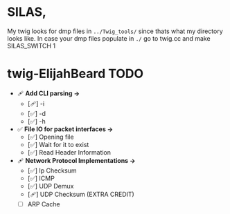 # SILAS,
My twig looks for dmp files in `../Twig_tools/` since thats what my directory looks like. 
In case your dmp files populate in `./` go to twig.cc and make SILAS_SWITCH 1

# twig-ElijahBeard TODO
- 🩹  **Add CLI parsing →**
    - [🩹] -i
    - [✅] -d
    - [✅] -h
- ✅  **File IO for packet interfaces →**
    - [✅]  Opening file
    - [✅]  Wait for it to exist
    - [✅]  Read Header Information
- 🩹  **Network Protocol Implementations →**
    - [✅] Ip Checksum
    - [✅] ICMP
    - [✅] UDP Demux
    - [🩹] UDP Checksum (EXTRA CREDIT)
    - [ ] ARP Cache